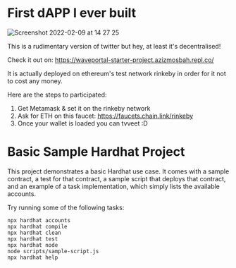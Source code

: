 # First dAPP I ever built 


![Screenshot 2022-02-09 at 14 27 25](https://user-images.githubusercontent.com/53524481/153222945-670d8133-4b8f-48f4-b955-78a8e75bbd0b.png)


This is a rudimentary version of twitter but hey, at least it's decentralised! 

Check it out on: https://waveportal-starter-project.azizmosbah.repl.co/

It is actually deployed on ethereum's test network rinkeby in order for it not to cost any money.

Here are the steps to participated:

  1.  Get Metamask & set it on the rinkeby network
  2.  Ask for ETH on this faucet: https://faucets.chain.link/rinkeby
  3.  Once your wallet is loaded you can tvveet :D




# Basic Sample Hardhat Project

This project demonstrates a basic Hardhat use case. It comes with a sample contract, a test for that contract, a sample script that deploys that contract, and an example of a task implementation, which simply lists the available accounts.

Try running some of the following tasks:

```shell
npx hardhat accounts
npx hardhat compile
npx hardhat clean
npx hardhat test
npx hardhat node
node scripts/sample-script.js
npx hardhat help
```
